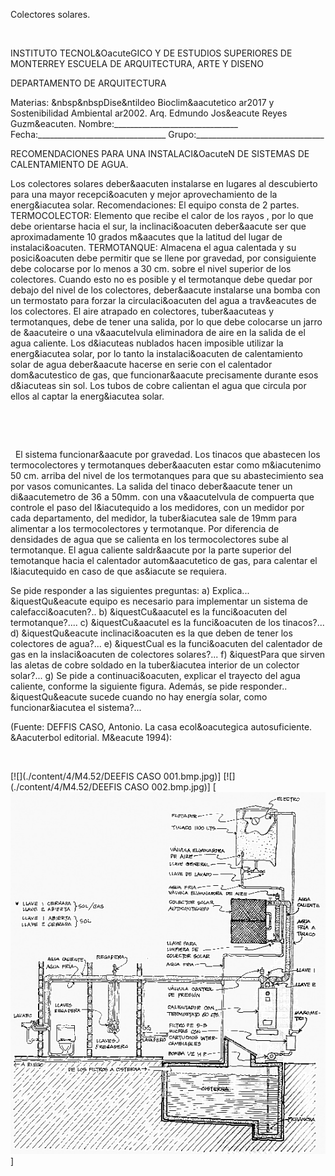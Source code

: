 

Colectores solares.




 


INSTITUTO TECNOL&OacuteGICO Y DE ESTUDIOS SUPERIORES DE MONTERREY 
ESCUELA DE ARQUITECTURA, ARTE Y DISENO 

DEPARTAMENTO DE ARQUITECTURA


 Materias: &nbsp&nbspDise&ntildeo Bioclim&aacutetico ar2017 y Sostenibilidad Ambiental ar2002. 
Arq. Edmundo Jos&eacute Reyes Guzm&eacuten. 
Nombre:_______________________________ 
Fecha:________________________________ 
Grupo:________________________________ 


RECOMENDACIONES PARA UNA INSTALACI&OacuteN DE SISTEMAS DE CALENTAMIENTO DE AGUA. 

 Los colectores solares deber&aacuten instalarse en lugares al descubierto para una mayor recepci&oacuten y mejor aprovechamiento de la energ&iacutea solar. 
Recomendaciones: 
 El equipo consta de 2 partes. 
TERMOCOLECTOR: Elemento que recibe el calor de los rayos , por lo que debe orientarse hacia el sur, la inclinaci&oacuten deber&aacute ser que aproximadamente 10 grados m&aacutes que la latitud del lugar de instalaci&oacuten. 
TERMOTANQUE: Almacena el agua calentada y su posici&oacuten debe permitir que se llene por gravedad, por consiguiente debe colocarse por lo menos a 30 cm. sobre el nivel superior de los colectores.
 Cuando esto no es posible y el termotanque debe quedar por debajo del nivel de los colectores, deber&aacute instalarse una bomba con un termostato para forzar la circulaci&oacuten del agua a trav&eacutes de los colectores. 
El aire atrapado en colectores, tuber&aacuteas y termotanques, debe de tener una salida, por lo que debe colocarse un jarro de &aacuteire o una v&aacutelvula eliminadora de aire en la salida de el agua caliente. 
 Los d&iacuteas nublados hacen imposible utilizar la energ&iacutea solar, por lo tanto la instalaci&oacuten de calentamiento solar de agua deber&aacute hacerse en serie con el calentador dom&acutestico de gas, que funcionar&aacute precisamente durante esos d&iacuteas sin sol.
Los tubos de cobre calientan el agua que circula por ellos al captar la energ&iacutea solar. 


 
 

 
  

 
 El sistema funcionar&aacute por gravedad. Los tinacos que abastecen los termocolectores y termotanques deber&aacuten estar como m&iacutenimo 50 cm. arriba del nivel de los termotanques para que su abastecimiento sea por vasos comunicantes. 
La salida del tinaco deber&aacute tener un di&aacutemetro de 36 a 50mm. con una v&aacutelvula de compuerta que controle el paso del l&iacutequido a los medidores, con un medidor por cada departamento, del medidor, la tuber&iacutea sale de 19mm para alimentar a los termocolectores y termotanque. 
Por diferencia de densidades de agua que se calienta en los termocolectores sube al termotanque. 
El agua caliente saldr&aacute por la parte superior del temotanque hacia el calentador autom&aacutetico de gas, para calentar el l&iacutequido en caso de que as&iacute se requiera. 
 

Se pide responder a las siguientes preguntas: 
a) Explica... &iquestQu&eacute equipo es necesario para implementar un sistema de calefacci&oacuten?..
b) &iquestCu&aacutel es la funci&oacuten del termotanque?....
c) &iquestCu&aacutel es la funci&oacuten de los tinacos?...
d) &iquestQu&eacute inclinaci&oacuten es la que deben de tener los colectores de agua?...
e) &iquestCual es la funci&oacuten del calentador de gas en la inslaci&oacuten de colectores solares?...
f) &iquestPara que sirven las aletas de cobre soldado en la tuber&iacutea interior de un colector solar?...
g) Se pide a continuaci&oacuten, explicar el trayecto del agua caliente, conforme la siguiente figura. Además, se pide responder.. &iquestQu&eacute sucede cuando no hay energía solar, como funcionar&iacutea el sistema?...

 
(Fuente: DEFFIS CASO, Antonio. La casa ecol&oacutegica autosuficiente. &Aacuterbol editorial. M&eacute 1994):



 





[![](./content/4/M4.52/DEEFIS CASO 001.bmp.jpg)]
[![](./content/4/M4.52/DEEFIS CASO 002.bmp.jpg)]
[![](./content/4/M4.52/Agua.caliente.jpg)]
